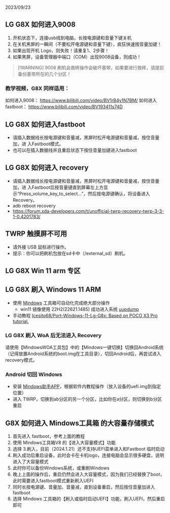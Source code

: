 2023/09/23
## LG G8X 如何进入9008

1. 开机状态下，连接usb线到电脑，长按电源键和音量下键关机
2. 在关机黑屏的一瞬间（不要松开电源键和音量下键），疯狂快速按音量加键！
3. 如果出现开机 Logo，则失败！请重复1、2步骤！
4. 如果黑屏，设备管理器中端口（COM）出现9008设备，则成功！

> [!WARNING] 9008 刷机会救砖操作会破坏基带，如果要进行救砖，请提前备份基带所在的几个分区！
### 教学视频，G8X 同样适用：

如何进入9008： https://www.bilibili.com/video/BV1rB4y1N7BM/
如何进入fastboot： https://www.bilibili.com/video/BV193411s74D
## LG G8X 如何进入fastboot

- 请插入数据线长按电源键和音量减，黑屏时松开电源键和音量减，按住音量加，进 入Fastboot模式。
- 也可以在插入数据线并且重启状态下按住音量加键进入fastboot

## LG G8X 如何进入 recovery

- 请插入数据线长按电源键和音量减，黑屏时松开电源键和音量减，按住音量加，进 入Fastboot后按音量键直到屏幕左上方显示“Press_volume_key_to_select...”，然后按电源键确认，将设备进入Recovery。
- adb reboot recovery
- https://forum.xda-developers.com/t/unofficial-twrp-recovery-twrp-3-3-1-0.4201783/
## TWRP 触摸屏不可用

- 请外接 USB 鼠标进行操作。
- 提示：你可以把刷机包放在sd卡中（/external_sd）刷机。

## LG G8X Win 11 arm 专区

## LG G8X 刷入 Windows 11 ARM

- 使用 [Mindows](https://mindows.cn/) 工具箱可自动化完成绝大部分操作
	- win11 镜像使用 22H2(22621.1485) 成功进入系统 [uupdump](https://uupdump.net/)
- 手动教程 [Icesito68/Port-Windows-11-Lg-G8x: Based on POCO X3 Pro tutorial.](https://github.com/Icesito68/Port-Windows-11-Lg-G8x)

### LG G8X 刷入 WoA 后无法进入 Recovery

请使用【MindowsWOA工具包】中的【Mindows一键切换】切换回Android系统（记得放置Android系统的boot.img在工具目录），切回Android后，再尝试进入recovery模式。

### Android 切回 Windows

- 安装 [Mindows助手APP](https://www.123pan.com/s/8eP9-KDTGA)，根据软件内教程操作（放入设备的uefi.img到指定位置）
- 进入 TWRP，切换到ab分区的另一个分区，比如你在a分区，则切换到b分区重启

## G8X 如何进入 Mindows工具箱 的大容量存储模式

1. 首先进入 fastboot，参考上面的教程
2. 使用 Mindows工具箱V8 的【进入大容量模式】功能
3. 选择 3.刷入，目前（2024.1.21）还不支持UEFI菜单进入和Fastboot 临时启动
4. 刷入成功后重启设备，此时会卡在卡机logo，连接电脑会显示很多硬盘，说明进入了大容量模式
5. 此时你可以备份Windows系统，或重刷Windows
6. 晚上上面的操作后，重启仍然会进入大容量模式，因为我们已经替换了boot，此时需要进入fastboot模式重新刷入UEFI
7. 同时长按电源键、音量加、音量减，直到设备重启，然后按住音量加进入fastboot
8. 选择 Mindows 工具箱的【刷入或临时启动UEFI】功能，刷入UEFI，然后重启即可